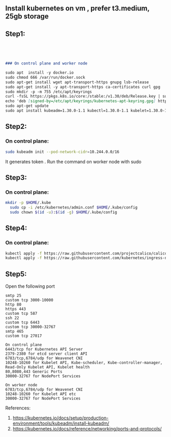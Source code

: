 ## Install kubernetes on vm , prefer t3.medium, 25gb storage
## Step1:
```markdown




### On control plane and worker node

sudo apt  install -y docker.io
sudo chmod 666 /var/run/docker.sock
sudo apt-get install wget apt-transport-https gnupg lsb-release
sudo apt-get install -y apt-transport-https ca-certificates curl gpg
sudo mkdir -p -m 755 /etc/apt/keyrings
curl -fsSL https://pkgs.k8s.io/core:/stable:/v1.30/deb/Release.key | sudo gpg --dearmor -o /etc/apt/keyrings/kubernetes-apt-keyring.gpg
echo 'deb [signed-by=/etc/apt/keyrings/kubernetes-apt-keyring.gpg] https://pkgs.k8s.io/core:/stable:/v1.30/deb/ /' | sudo tee /etc/apt/sources.list.d/kubernetes.list
sudo apt-get update
sudo apt install kubeadm=1.30.0-1.1 kubectl=1.30.0-1.1 kubelet=1.30.0-1.1 -y

```

## Step2:

### On control plane:

```bash
sudo kubeadm init --pod-network-cidr=10.244.0.0/16
```
It generates token . Run the command on worker node with sudo
## Step3:

### On control plane:

```bash
mkdir -p $HOME/.kube
  sudo cp -i /etc/kubernetes/admin.conf $HOME/.kube/config
  sudo chown $(id -u):$(id -g) $HOME/.kube/config
```

## Step4:

### On control plane:

```bash
kubectl apply -f https://raw.githubusercontent.com/projectcalico/calico/v3.25.1/manifests/calico.yaml
kubectl apply -f https://raw.githubusercontent.com/kubernetes/ingress-nginx/controller-v0.49.0/deploy/static/provider/baremetal/deploy.yaml
```
## Step5:
Open the following port
```
smtp 25
custom tcp 3000-10000
http 80
https 443
custom tcp 587
ssh 22
custom tcp 6443
custom tcp 30000-32767
smtp 465
custom tcp 27017
```
```
On control plane
6443/tcp for Kubernetes API Server
2379-2380 for etcd server client API
6783/tcp,6784/udp for Weavenet CNI
10248-10260 for Kubelet API, Kube-scheduler, Kube-controller-manager, Read-Only Kubelet API, Kubelet health
80,8080,443 Generic Ports
30000-32767 for NodePort Services
```
```
On worker node
6783/tcp,6784/udp for Weavenet CNI
10248-10260 for Kubelet API etc
30000-32767 for NodePort Services
```
References:
1. <https://kubernetes.io/docs/setup/production-environment/tools/kubeadm/install-kubeadm/>
2. <https://kubernetes.io/docs/reference/networking/ports-and-protocols/>
